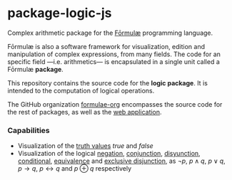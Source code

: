 # package-logic-js

Complex arithmetic package for the [Fōrmulæ](https://formulae.org) programming language.

Fōrmulæ is also a software framework for visualization, edition and manipulation of complex expressions, from many fields. The code for an specific field —i.e. arithmetics— is encapsulated in a single unit called a Fōrmulæ **package**.

This repository contains the source code for the **logic package**. It is intended to the computation of logical operations.

The GitHub organization [formulae-org](https://github.com/formulae-org) encompasses the source code for the rest of packages, as well as the [web application](https://github.com/formulae-org/formulae-js).

<!--
Take a look at this [tutorial](https://formulae.org/?script=tutorials/Complex) to know the capabilities of the Fōrmulæ arithmetic package.
-->

### Capabilities ###

* Visualization of the [truth values](https://en.wikipedia.org/wiki/Truth_value) *true* and *false*
* Visualization of the logical [negation](https://en.wikipedia.org/wiki/Negation), [conjunction](https://en.wikipedia.org/wiki/Logical_conjunction), [disyunction](https://en.wikipedia.org/wiki/Logical_disjunction), [conditional](https://en.wikipedia.org/wiki/Material_conditional), [equivalence](https://en.wikipedia.org/wiki/Logical_biconditional) and [exclusive disjunction](https://en.wikipedia.org/wiki/Exclusive_or), as $\neg p$, $p \land q$, $p \lor q$, $p \to q$, $p \leftrightarrow q$ and $p \oplus q$ respectively
